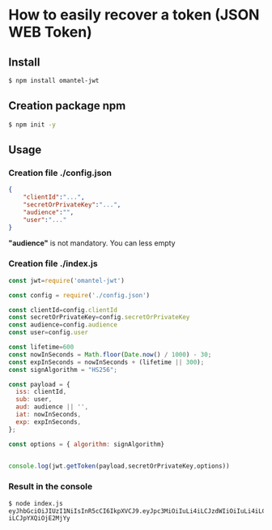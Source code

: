 # How to easily recover a token (JSON WEB Token)

## Install
```bash
$ npm install omantel-jwt
```

## Creation package npm

```bash
$ npm init -y
```
## Usage

### Creation file ./config.json


```json
{
    "clientId":"...",
    "secretOrPrivateKey":"...",
    "audience":"",
    "user":"..."
}
```

__"audience"__ is not mandatory. You can less empty

### Creation file ./index.js
  
```js
const jwt=require('omantel-jwt')

const config = require('./config.json')

const clientId=config.clientId
const secretOrPrivateKey=config.secretOrPrivateKey
const audience=config.audience
const user=config.user

const lifetime=600
const nowInSeconds = Math.floor(Date.now() / 1000) - 30;
const expInSeconds = nowInSeconds + (lifetime || 300);
const signAlgorithm = "HS256";

const payload = {
  iss: clientId,
  sub: user,
  aud: audience || '',
  iat: nowInSeconds,
  exp: expInSeconds,
};

const options = { algorithm: signAlgorithm}


console.log(jwt.getToken(payload,secretOrPrivateKey,options))
```
  
### Result in the console

```bash
$ node index.js
eyJhbGciOiJIUzI1NiIsInR5cCI6IkpXVCJ9.eyJpc3MiOiIuLi4iLCJzdWIiOiIuLi4iLCJhdWQiOiI
iLCJpYXQiOjE2MjYy
```